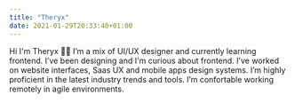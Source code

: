 ```yaml
---
title: "Theryx"
date: 2021-01-29T20:33:40+01:00
---
```


Hi I'm Theryx 👋🏽
I’m a mix of UI/UX designer and currently learning frontend. I’ve been designing and I'm curious about frontend. I’ve worked on website interfaces, Saas UX and mobile apps design systems. I’m highly proficient in the latest industry trends and tools. I’m confortable working remotely in agile environments.
